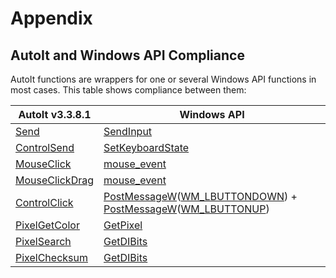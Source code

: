 # Appendix

## AutoIt and Windows API Compliance

AutoIt functions are wrappers for one or several Windows API functions in most cases. This table shows compliance between them:

| AutoIt v3.3.8.1 | Windows API |
| -- | -- |
| [Send](https://www.autoitscript.com/autoit3/docs/functions/Send.htm) | [SendInput](https://msdn.microsoft.com/en-us/library/windows/desktop/ms646310%28v=vs.85%29.aspx) |
| [ControlSend](https://www.autoitscript.com/autoit3/docs/functions/ControlSend.htm) | [SetKeyboardState](https://msdn.microsoft.com/en-us/library/windows/desktop/ms646314%28v=vs.85%29.aspx) |
| [MouseClick](https://www.autoitscript.com/autoit3/docs/functions/MouseClick.htm) | [mouse_event](https://msdn.microsoft.com/en-us/library/windows/desktop/ms646260%28v=vs.85%29.aspx) |
| [MouseClickDrag](https://www.autoitscript.com/autoit3/docs/functions/MouseClickDrag.htm) | [mouse_event](https://msdn.microsoft.com/en-us/library/windows/desktop/ms646260%28v=vs.85%29.aspx) |
| [ControlClick](https://www.autoitscript.com/autoit3/docs/functions/ControlClick.htm) | [PostMessageW](https://msdn.microsoft.com/en-us/library/windows/desktop/ms644944%28v=vs.85%29.aspx)([WM_LBUTTONDOWN](https://msdn.microsoft.com/en-us/library/windows/desktop/ms645607%28v=vs.85%29.aspx)) + [PostMessageW](https://msdn.microsoft.com/en-us/library/windows/desktop/ms644944%28v=vs.85%29.aspx)([WM_LBUTTONUP](https://msdn.microsoft.com/en-us/library/windows/desktop/ms645608%28v=vs.85%29.aspx)) |
| [PixelGetColor](https://www.autoitscript.com/autoit3/docs/functions/PixelGetColor.htm) | [GetPixel](https://msdn.microsoft.com/en-us/library/windows/desktop/dd144909%28v=vs.85%29.aspx) |
| [PixelSearch](https://www.autoitscript.com/autoit3/docs/functions/PixelSearch.htm) | [GetDIBits](https://msdn.microsoft.com/en-us/library/windows/desktop/dd144879%28v=vs.85%29.aspx) |
| [PixelChecksum](https://www.autoitscript.com/autoit3/docs/functions/PixelChecksum.htm) | [GetDIBits](https://msdn.microsoft.com/en-us/library/windows/desktop/dd144879%28v=vs.85%29.aspx) |
